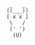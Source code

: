                                                        _   _      
                                                      ((___))     
                                                      [ x x ]     
                                                       \   /      
                                                       (' ')      
                                                        (U)       
                                                        

<!--
**pressstart101/pressstart101** is a ✨ _special_ ✨ repository because its `README.md` (this file) appears on your GitHub profile.

Here are some ideas to get you started:

- 🔭 I’m currently working on ...
- 🌱 I’m currently learning ...
- 👯 I’m looking to collaborate on ...
- 🤔 I’m looking for help with ...
- 💬 Ask me about ...
- 📫 How to reach me: ...
- 😄 Pronouns: ...
- ⚡ Fun fact: ...
-->
